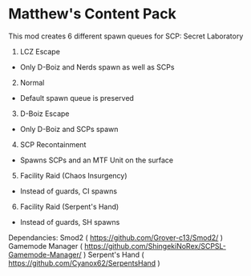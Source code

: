 # Matthew's Content Pack
This mod creates 6 different spawn queues for SCP: Secret Laboratory
1) LCZ Escape
  - Only D-Boiz and Nerds spawn as well as SCPs
2) Normal
  - Default spawn queue is preserved
3) D-Boiz Escape
  - Only D-Boiz and SCPs spawn
4) SCP Recontainment
  - Spawns SCPs and an MTF Unit on the surface
5) Facility Raid (Chaos Insurgency)
  - Instead of guards, CI spawns
6) Facility Raid (Serpent's Hand)
  - Instead of guards, SH spawns

Dependancies:
Smod2 ( https://github.com/Grover-c13/Smod2/ )
Gamemode Manager ( https://github.com/ShingekiNoRex/SCPSL-Gamemode-Manager/ )
Serpent's Hand ( https://github.com/Cyanox62/SerpentsHand )
